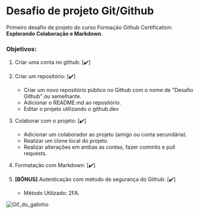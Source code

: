 # Desafio de projeto Git/Github

Primeiro desafio de projeto do curso Formação Github Certification: **Explorando Colaboração e Markdown**.

### Objetivos:

 1. Criar uma conta no github: [✔️]

 2. Criar um repositório: [✔️]
    - Criar um novo repositório público no Github com o nome de "Desafio Github" ou semelhante.
    - Adicionar o README.md ao repositório.
    - Editar o projeto utilizando o github.dev

 3. Colaborar com o projeto: [✔️]
    - Adicionar um colaborador ao projeto (amigo ou conta secundária).
    - Realizar um clone local do projeto.
    - Realizar alterações em ambas as contas, fazer commits e pull requests.

 4. Formatação com Markdown: [✔️]

 5. **[BÔNUS]** Autenticação com método de segurança do Github: [✔️]
    - Método Utilizado: 2FA.

![Gif_do_gatinho](https://i.pinimg.com/originals/b1/44/15/b1441564a8b6e53807e9c7223f9245d1.gif)